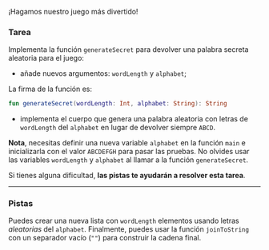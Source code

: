 ¡Hagamos nuestro juego más divertido!

### Tarea

Implementa la función `generateSecret` para devolver una palabra secreta aleatoria para el juego:
- añade nuevos argumentos: `wordLength` y `alphabet`;

<div class="hint" title="Haz clic para ver la nueva firma de la función generateSecret">

La firma de la función es:
```kotlin
fun generateSecret(wordLength: Int, alphabet: String): String
```
</div>

- implementa el cuerpo que genera una palabra aleatoria con letras de `wordLength` del `alphabet` 
en lugar de devolver siempre `ABCD`.

**Nota**, necesitas definir una nueva variable `alphabet` en la función `main` e inicializarla con el valor `ABCDEFGH` para pasar las pruebas.
No olvides usar las variables `wordLength` y `alphabet` al llamar a la función `generateSecret`.

Si tienes alguna dificultad, **las pistas te ayudarán a resolver esta tarea**.

----

### Pistas

<div class="Hint" title="Haz clic para aprender a implementar la función generateSecret">

Puedes crear una nueva lista con `wordLength` elementos usando letras _aleatorias_ del `alphabet`.
Finalmente, puedes usar la función `joinToString` con un separador vacío (`""`) para construir la cadena final.
</div>